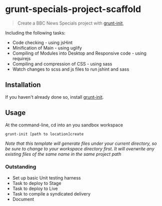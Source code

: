# grunt-specials-project-scaffold

> Create a BBC News Specials project with [grunt-init][], 

Including the following tasks:

* Code checking - using jsHint
* Minification of Main - using uglify
* Compiling of Modules into Desktop and Responsive code - using requirejs
* Compiling and compression of CSS - using sass 
* Watch changes to scss and js files to run jshint and sass

[grunt-init]: http://gruntjs.com/project-scaffolding

## Installation
If you haven't already done so, install [grunt-init][].

## Usage

At the command-line, cd into an you sandbox workspace

```
grunt-init [path to location]create
```

_Note that this template will generate files under your current directory, so be sure to change to your workspace directory first. It will overwrite any existing files of the same name in the same project path_

### Outstanding

* Set up basic Unit testing harness
* Task to deploy to Stage
* Task to deploy to Live
* Task to compile a syndicated delivery
* Document
